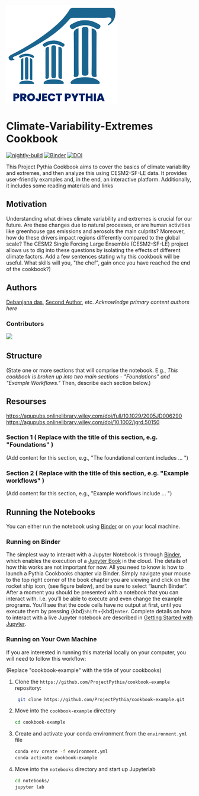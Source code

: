 <img src="thumbnail.png" alt="thumbnail" width="300"/>

# Climate-Variability-Extremes Cookbook

[![nightly-build](https://github.com/ProjectPythia/climate-variability-cookbook/actions/workflows/nightly-build.yaml/badge.svg)](https://github.com/ProjectPythia/climate-variability-cookbook/actions/workflows/nightly-build.yaml)
[![Binder](https://binder.projectpythia.org/badge_logo.svg)](https://binder.projectpythia.org/v2/gh/ProjectPythia/climate-variability-cookbook/main?labpath=notebooks)
[![DOI](https://zenodo.org/badge/475509405.svg)](https://zenodo.org/badge/latestdoi/475509405)

This Project Pythia Cookbook aims to cover the basics of climate variability and extremes, and then analyze this using CESM2-SF-LE data. It provides user-friendly examples and, in the end, an interactive platform. Additionally, it includes some reading materials and links

## Motivation

Understanding what drives climate variability and extremes is crucial for our future. Are these changes due to natural processes, or are human activities like greenhouse gas emissions and aerosols the main culprits? Moreover, how do these drivers impact regions differently compared to the global scale? The CESM2 Single Forcing Large Ensemble (CESM2-SF-LE) project allows us to dig into these questions by isolating the effects of different climate factors. 
Add a few sentences stating why this cookbook will be useful. What skills will you, "the chef", gain once you have reached the end of the cookbook?)

## Authors

[Debanjana das](@first-author), [Second Author](@second-author), etc. _Acknowledge primary content authors here_

### Contributors

<a href="https://github.com/ProjectPythia/climate-variability-cookbook/graphs/contributors">
  <img src="https://contrib.rocks/image?repo=ProjectPythia/climate-variability-cookbook" />
</a>

## Structure

(State one or more sections that will comprise the notebook. E.g., _This cookbook is broken up into two main sections - "Foundations" and "Example Workflows."_ Then, describe each section below.)

## Resourses
 https://agupubs.onlinelibrary.wiley.com/doi/full/10.1029/2005JD006290
 https://agupubs.onlinelibrary.wiley.com/doi/10.1002/jgrd.50150
 
### Section 1 ( Replace with the title of this section, e.g. "Foundations" )

(Add content for this section, e.g., "The foundational content includes ... ")

### Section 2 ( Replace with the title of this section, e.g. "Example workflows" )

(Add content for this section, e.g., "Example workflows include ... ")

## Running the Notebooks

You can either run the notebook using [Binder](https://binder.projectpythia.org/) or on your local machine.

### Running on Binder

The simplest way to interact with a Jupyter Notebook is through
[Binder](https://binder.projectpythia.org/), which enables the execution of a
[Jupyter Book](https://jupyterbook.org) in the cloud. The details of how this works are not
important for now. All you need to know is how to launch a Pythia
Cookbooks chapter via Binder. Simply navigate your mouse to
the top right corner of the book chapter you are viewing and click
on the rocket ship icon, (see figure below), and be sure to select
“launch Binder”. After a moment you should be presented with a
notebook that you can interact with. I.e. you’ll be able to execute
and even change the example programs. You’ll see that the code cells
have no output at first, until you execute them by pressing
{kbd}`Shift`\+{kbd}`Enter`. Complete details on how to interact with
a live Jupyter notebook are described in [Getting Started with
Jupyter](https://foundations.projectpythia.org/foundations/getting-started-jupyter.html).

### Running on Your Own Machine

If you are interested in running this material locally on your computer, you will need to follow this workflow:

(Replace "cookbook-example" with the title of your cookbooks)

1. Clone the `https://github.com/ProjectPythia/cookbook-example` repository:

   ```bash
    git clone https://github.com/ProjectPythia/cookbook-example.git
   ```

1. Move into the `cookbook-example` directory
   ```bash
   cd cookbook-example
   ```
1. Create and activate your conda environment from the `environment.yml` file
   ```bash
   conda env create -f environment.yml
   conda activate cookbook-example
   ```
1. Move into the `notebooks` directory and start up Jupyterlab
   ```bash
   cd notebooks/
   jupyter lab
   ```
